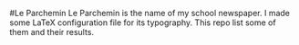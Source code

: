 #Le Parchemin
Le Parchemin is the name of my school newspaper. I made some LaTeX configuration file for its typography. This repo list some of them and their results.